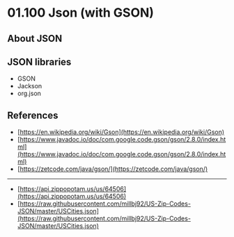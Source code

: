 # 01.100 Json (with GSON)

## About JSON

## JSON libraries

* GSON
* Jackson
* org.json


## References

* [https://en.wikipedia.org/wiki/Gson](https://en.wikipedia.org/wiki/Gson)
* [https://www.javadoc.io/doc/com.google.code.gson/gson/2.8.0/index.html](https://www.javadoc.io/doc/com.google.code.gson/gson/2.8.0/index.html)
* [https://zetcode.com/java/gson/](https://zetcode.com/java/gson/)

---
* [https://api.zippopotam.us/us/64506](https://api.zippopotam.us/us/64506)
* [https://raw.githubusercontent.com/millbj92/US-Zip-Codes-JSON/master/USCities.json](https://raw.githubusercontent.com/millbj92/US-Zip-Codes-JSON/master/USCities.json)
